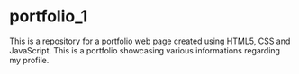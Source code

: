 # portfolio_1
This is a repository for a portfolio web page created using HTML5, CSS and JavaScript.
This is a portfolio showcasing various informations regarding my profile.
